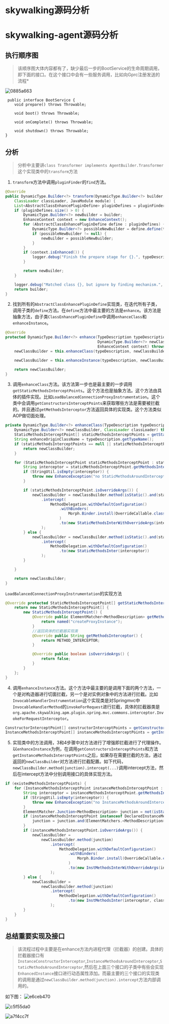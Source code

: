 # skywalking源码分析


# skywalking-agent源码分析

## 执行顺序图

> 该顺序图大体内容都有了，缺少最后一步的BootService的生命周期调用，即下面的接口。在这个接口中会有一些服务调用，比如向Gprc注册发送的流程*

![0885a663](https://gitee.com/scemsjyd/static_pic/raw/master/uPic/2020-08-04/15:19:13/0885a663.png)

```
 public interface BootService {
    void prepare() throws Throwable;

    void boot() throws Throwable;

    void onComplete() throws Throwable;

    void shutdown() throws Throwable;
}
```
<!--more-->
## 分析
> 分析中主要讲`class Transformer implements AgentBuilder.Transformer`这个实现类中的`transform`方法

1. `transform`方法中调用`pluginFinder`的`find`方法。
```java
@Override
public DynamicType.Builder<?> transform(DynamicType.Builder<?> builder, TypeDescription typeDescription,
    ClassLoader classLoader, JavaModule module) {
    List<AbstractClassEnhancePluginDefine> pluginDefines = pluginFinder.find(typeDescription, classLoader);
    if (pluginDefines.size() > 0) {
        DynamicType.Builder<?> newBuilder = builder;
        EnhanceContext context = new EnhanceContext();
        for (AbstractClassEnhancePluginDefine define : pluginDefines) {
            DynamicType.Builder<?> possibleNewBuilder = define.define(typeDescription, newBuilder, classLoader, context);
            if (possibleNewBuilder != null) {
                newBuilder = possibleNewBuilder;
            }
        }
        if (context.isEnhanced()) {
            logger.debug("Finish the prepare stage for {}.", typeDescription.getName());
        }

        return newBuilder;
    }

    logger.debug("Matched class {}, but ignore by finding mechanism.", typeDescription.getTypeName());
    return builder;
}
```
2. 找到所有的`AbstractClassEnhancePluginDefine`实现类，在迭代所有子类，调用子类的`define`方法。在`define`方法中最主要的方法是`enhance`。该方法是抽象方法，由子类`ClassEnhancePluginDefine`中调用`enhanceClass`和`enhanceInstance`。
```java
@Override
protected DynamicType.Builder<?> enhance(TypeDescription typeDescription,
                                         DynamicType.Builder<?> newClassBuilder, ClassLoader classLoader,
                                         EnhanceContext context) throws PluginException {
    newClassBuilder = this.enhanceClass(typeDescription, newClassBuilder, classLoader);

    newClassBuilder = this.enhanceInstance(typeDescription, newClassBuilder, classLoader, context);

    return newClassBuilder;
}
```

3. 调用`enhanceClass`方法。该方法第一步也是最主要的一步调用`getStaticMethodsInterceptPoints`。这个方法也是抽象方法。这个方法由具体的插件实现。比如`LoadBalancedConnectionProxyInstrumentation`。这个类中会调用`getConstructorsInterceptPoints`来获取哪些方法是需要被拦截的。并且通过`getMethodsInterceptor`方法返回具体的实现类。这个方法类似AOP做切面处理。

```java
private DynamicType.Builder<?> enhanceClass(TypeDescription typeDescription,
    DynamicType.Builder<?> newClassBuilder, ClassLoader classLoader) throws PluginException {
    StaticMethodsInterceptPoint[] staticMethodsInterceptPoints = getStaticMethodsInterceptPoints();
    String enhanceOriginClassName = typeDescription.getTypeName();
    if (staticMethodsInterceptPoints == null || staticMethodsInterceptPoints.length == 0) {
        return newClassBuilder;
    }

    for (StaticMethodsInterceptPoint staticMethodsInterceptPoint : staticMethodsInterceptPoints) {
        String interceptor = staticMethodsInterceptPoint.getMethodsInterceptor();
        if (StringUtil.isEmpty(interceptor)) {
            throw new EnhanceException("no StaticMethodsAroundInterceptor define to enhance class " + enhanceOriginClassName);
        }

        if (staticMethodsInterceptPoint.isOverrideArgs()) {
            newClassBuilder = newClassBuilder.method(isStatic().and(staticMethodsInterceptPoint.getMethodsMatcher()))
                .intercept(
                    MethodDelegation.withDefaultConfiguration()
                        .withBinders(
                            Morph.Binder.install(OverrideCallable.class)
                        )
                        .to(new StaticMethodsInterWithOverrideArgs(interceptor))
                );
        } else {
            newClassBuilder = newClassBuilder.method(isStatic().and(staticMethodsInterceptPoint.getMethodsMatcher()))
                .intercept(
                    MethodDelegation.withDefaultConfiguration()
                        .to(new StaticMethodsInter(interceptor))
                );
        }

    }

    return newClassBuilder;
}
```
`LoadBalancedConnectionProxyInstrumentation`的实现方法
```java
@Override protected StaticMethodsInterceptPoint[] getStaticMethodsInterceptPoints() {
    return new StaticMethodsInterceptPoint[] {
        new StaticMethodsInterceptPoint() {
            @Override public ElementMatcher<MethodDescription> getMethodsMatcher() {
                return named("createProxyInstance");
            }
            //返回具体的拦截器实现类
            @Override public String getMethodsInterceptor() {
                return METHOD_INTERCEPTOR;
            }

            @Override public boolean isOverrideArgs() {
                return false;
            }
        }
    };
}
```
4. 调用`enhanceInstance`方法。这个方法中最主要的是调用下面的两个方法，一个是对构造器进行切面拦截，另一个是对实例对象中的方法进行拦截。比如`InvocableHandlerInstrumentation`这个实现类是对Springmvc中`InvocableHandlerMethod`的`invokeForRequest`进行拦截，具体的拦截器类是`org.apache.skywalking.apm.plugin.spring.mvc.commons.interceptor.InvokeForRequestInterceptor`。

```java
ConstructorInterceptPoint[] constructorInterceptPoints = getConstructorsInterceptPoints();
InstanceMethodsInterceptPoint[] instanceMethodsInterceptPoints = getInstanceMethodsInterceptPoints();
```

5. 实现类中的方法调用，3和4步骤中对方法进行了增强即拦截进行了代理操作。以`enhanceInstance`为例，在调用`getConstructorsInterceptPoints`和方法`getInstanceMethodsInterceptPoints`之后，如果存在需要拦截的方法，通过返回的`newClassBuilder`对方法进行拦截配置。如下代码，`newClassBuilder.method(junction).intercept(...)`调用intercept方法，然后在intercept方法中分别调用接口的具体实现方法。
```java
if (existedMethodsInterceptPoints) {
    for (InstanceMethodsInterceptPoint instanceMethodsInterceptPoint : instanceMethodsInterceptPoints) {
        String interceptor = instanceMethodsInterceptPoint.getMethodsInterceptor();
        if (StringUtil.isEmpty(interceptor)) {
            throw new EnhanceException("no InstanceMethodsAroundInterceptor define to enhance class " + enhanceOriginClassName);
        }
        ElementMatcher.Junction<MethodDescription> junction = not(isStatic()).and(instanceMethodsInterceptPoint.getMethodsMatcher());
        if (instanceMethodsInterceptPoint instanceof DeclaredInstanceMethodsInterceptPoint) {
            junction = junction.and(ElementMatchers.<MethodDescription>isDeclaredBy(typeDescription));
        }
        if (instanceMethodsInterceptPoint.isOverrideArgs()) {
            newClassBuilder =
                newClassBuilder.method(junction)
                    .intercept(
                        MethodDelegation.withDefaultConfiguration()
                            .withBinders(
                                Morph.Binder.install(OverrideCallable.class)
                            )
                            .to(new InstMethodsInterWithOverrideArgs(interceptor, classLoader))
                    );
        } else {
            newClassBuilder =
                newClassBuilder.method(junction)
                    .intercept(
                        MethodDelegation.withDefaultConfiguration()
                            .to(new InstMethodsInter(interceptor, classLoader))
                    );
        }
    }
}
```

## 总结重要实现及接口
> 该流程过程中主要是在enhance方法内进程代理（拦截器）的创建。具体的拦截器接口有`InstanceConstructorInterceptor`,`InstanceMethodsAroundInterceptor`,`StaticMethodsAroundInterceptor`,然后在上面三个接口的子类中有些会实现`EnhancedInstance`接口进行动态属性添加。而最主要的三个接口的实现类的调用是通过`newClassBuilder.method(junction).intercept`方法内部调用的。

如下图：
![e6ceb470](https://gitee.com/scemsjyd/static_pic/raw/master/uPic/2020-08-04/15:20:57/e6ceb470.png)

![c5f55da0](https://gitee.com/scemsjyd/static_pic/raw/master/uPic/2020-08-04/15:21:07/c5f55da0.png)

![a7f4cc7f](https://gitee.com/scemsjyd/static_pic/raw/master/uPic/2020-08-04/15:21:15/a7f4cc7f.png)
